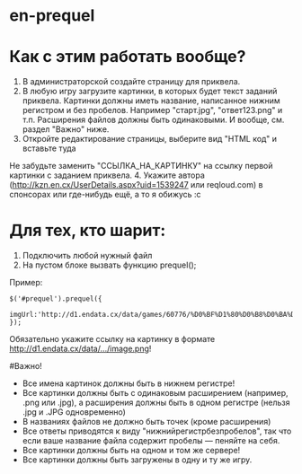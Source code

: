 # en-prequel

# Как с этим работать вообще?
1. В администраторской создайте страницу для приквела.
2. В любую игру загрузите картинки, в которых будет текст заданий приквела. Картинки должны иметь название, написанное нижним регистром и без пробелов. Например "старт.jpg", "ответ123.png" и т.п. Расширения файлов должны быть одинаковыми. И вообще, см. раздел "Важно" ниже.
3. Откройте редактирование страницы, выберите вид "HTML код" и вставьте туда
    <div id="prequel"></div>
    <script type="text/javascript">
    $.getScript('https://reqloud.com/work/en-prequel/js/en-prequel.min.js').done(function(){
        $('#prequel').prequel({
            imageUrl: 'ССЫЛКА_НА_КАРТИНКУ'
    })});
    </script>
Не забудьте заменить "ССЫЛКА_НА_КАРТИНКУ" на ссылку первой картинки с заданием приквела.
4. Укажите автора (http://kzn.en.cx/UserDetails.aspx?uid=1539247 или reqloud.com) в спонсорах или где-нибудь ещё, а то я обижусь :с

# Для тех, кто шарит:

1. Подключить любой нужный файл
2. На пустом блоке вызвать функцию prequel();

Пример:

    $('#prequel').prequel({
        imgUrl:'http://d1.endata.cx/data/games/60776/%D0%BF%D1%80%D0%B8%D0%BA%D0%B2%D0%B5%D0%BB.png'
    });
Обязательно укажите ссылку на картинку в формате http://d1.endata.cx/data/.../image.png!

#Важно!
* Все имена картинок должны быть в нижнем регистре!
* Все картинки должны быть с одинаковым расширением (например, .png или .jpg), а расширения должны быть в одном регистре (нельзя .jpg и .JPG одновременно)
* В названиях файлов не должно быть точек (кроме расширения)
* Все ответы приводятся к виду "нижнийрегистрбезпробелов", так что если ваше название файла содержит пробелы — пеняйте на себя.
* Все картинки должны быть на одном и том же сервере!
* Все картинки должны быть загружены в одну и ту же игру.
